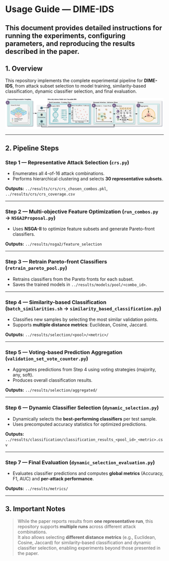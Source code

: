 # Usage Guide — DIME-IDS

This document provides detailed instructions for running the experiments, configuring parameters, and reproducing the results described in the paper.
---

## 1. Overview

This repository implements the complete experimental pipeline for **DIME-IDS**, from attack subset selection to model training, similarity-based classification, dynamic classifier selection, and final evaluation.

![DIME-IDS Pipeline](../img/DIME-IDS_steps.png)

---

## 2. Pipeline Steps

### Step 1 — Representative Attack Selection (`crs.py`)
- Enumerates all 4-of-16 attack combinations.
- Performs hierarchical clustering and selects **30 representative subsets**.

**Outputs:** `../results/crs/crs_chosen_combos.pkl`, `../results/crs/crs_coverage.csv`

---

### Step 2 — Multi-objective Feature Optimization (`run_combos.py` → `NSGA2Proposal.py`)
- Uses **NSGA-II** to optimize feature subsets and generate Pareto-front classifiers.

**Outputs:** `../results/nsga2/feature_selection`

---

### Step 3 — Retrain Pareto-front Classifiers (`retrain_pareto_pool.py`)
- Retrains classifiers from the Pareto fronts for each subset.
- Saves the trained models in `../results/models/pool/<combo_id>`.

---

### Step 4 — Similarity-based Classification (`batch_similarities.sh` → `similarity_based_classification.py`)
- Classifies new samples by selecting the most similar validation points.
- Supports **multiple distance metrics**: Euclidean, Cosine, Jaccard.

**Outputs:** `../results/selection/<pool>/<metric>/`

---

### Step 5 — Voting-based Prediction Aggregation (`validation_set_vote_counter.py`)
- Aggregates predictions from Step 4 using voting strategies (majority, any, soft).
- Produces overall classification results.

**Outputs:** `../results/selection/aggregated/`

---

### Step 6 — Dynamic Classifier Selection (`dynamic_selection.py`)
- Dynamically selects the **best-performing classifiers** per test sample.
- Uses precomputed accuracy statistics for optimized predictions.

**Outputs:** `../results/classification/classification_results_<pool_id>_<metric>.csv`

---

### Step 7 — Final Evaluation (`dynamic_selection_evaluation.py`)
- Evaluates classifier predictions and computes **global metrics** (Accuracy, F1, AUC) and **per-attack performance**.

**Outputs:** `../results/metrics/`

---

## 3. Important Notes

> While the paper reports results from **one representative run**, this repository supports **multiple runs** across different attack combinations.  
> It also allows selecting **different distance metrics** (e.g., Euclidean, Cosine, Jaccard) for similarity-based classification and dynamic classifier selection, enabling experiments beyond those presented in the paper.
